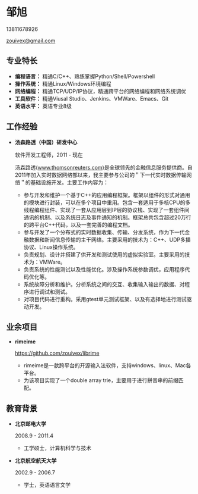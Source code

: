 # 邹旭

13811678926

zouivex@gmail.com

## 专业特长

*   **编程语言：** 精通C/C++、熟练掌握Python/Shell/Powershell
*   **操作系统：** 精通Linux/Windows环境编程
*   **网络编程：** 精通TCP/UDP/IP协议，精通跨平台的网络编程和网络系统调优
*   **工具软件：** 精通Viusal Studio、Jenkins、VMWare、Emacs、Git
*   **英语水平：** 英语专业8级

## 工作经验

*   **汤森路透（中国）研发中心**

    软件开发工程师，2011 - 现在
    
    汤森路透(www.thomsonreuters.com)是全球领先的金融信息服务提供商。自2011年加入实时数据网络部以来，我主要参与公司的＂下一代实时数据传输网络＂的基础设施开发。主要工作内容为：

    - 参与开发和维护一个基于C++的应用编程框架。框架以组件的形式对通用的模块进行封装，可以在多个项目中重用。包含一套适用于多核CPU的多线程编程组件、实现了一套从应用层到IP层的协议栈、实现了一套组件间通讯的机制、以及系统日志及事件通知的机制。框架总共包含超过20万行的跨平台C++代码，以及一套完善的编程文档。
    - 参与开发了一个分布式的实时数据收集、传输、分发系统，作为下一代金融数据和新闻信息传输的主干网络。主要采用的技术为：C++、UDP多播协议、Linux操作系统。
    - 负责规划、设计并搭建了供开发和测试使用的虚拟实验室。主要采用的技术为：VMWare。
    - 负责系统的性能测试以及性能优化。涉及操作系统参数调优，应用程序代码优化等。
    - 系统故障分析和维护。分析系统之间的交互、收集输入输出的数据、对程序进行调试和测试。
    - 对项目代码进行重构。采用gtest单元测试框架、以及有选择地进行测试驱动开发。

## 业余项目

*   **rimeime**
    
    https://github.com/zouivex/librime

    - rimeime是一款跨平台的开源输入法软件，支持windows、linux、Mac各平台。
    - 为该项目实现了一个double array trie，主要用于进行拼音串的前缀匹配。

## 教育背景

*   **北京邮电大学**

    2008.9 - 2011.4

    - 工学硕士，计算机科学与技术

*   **北京航空航天大学**

    2002.9 - 2006.7

    - 学士，英语语言文学
